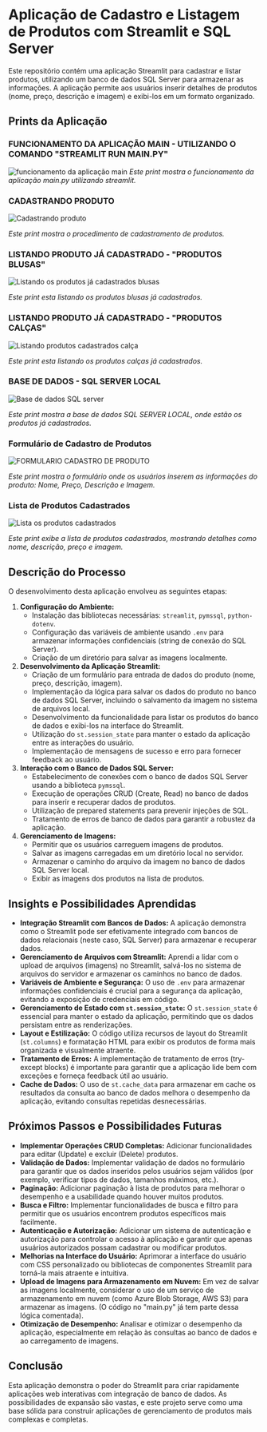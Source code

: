 # Aplicação de Cadastro e Listagem de Produtos com Streamlit e SQL Server

Este repositório contém uma aplicação Streamlit para cadastrar e listar produtos, utilizando um banco de dados SQL Server para armazenar as informações. A aplicação permite aos usuários inserir detalhes de produtos (nome, preço, descrição e imagem) e exibi-los em um formato organizado.

## Prints da Aplicação

### FUNCIONAMENTO DA APLICAÇÃO MAIN - UTILIZANDO O COMANDO "STREAMLIT RUN MAIN.PY"  ###

![funcionamento da aplicação main](https://github.com/user-attachments/assets/19020762-cf31-46ea-b237-2014d5536d05)
*Este print mostra o funcionamento da aplicação main.py utilizando streamlit.*

### CADASTRANDO PRODUTO ###

![Cadastrando produto](https://github.com/user-attachments/assets/dbd44f4c-2cd3-4a67-afc1-6df2a356e183)

*Este print mostra o procedimento de cadastramento de produtos.*

### LISTANDO PRODUTO JÁ CADASTRADO - "PRODUTOS BLUSAS" ###

![Listando os produtos já cadastrados blusas](https://github.com/user-attachments/assets/6d9a296b-be49-45f1-8605-a5b22187daef)

*Este print esta listando os produtos blusas já cadastrados.*

### LISTANDO PRODUTO JÁ CADASTRADO - "PRODUTOS CALÇAS" ###

![Listando produtos cadastrados calça](https://github.com/user-attachments/assets/315c8e0e-20f8-40a0-989b-fb1dd9d766ac)

*Este print esta listando os produtos calças já cadastrados.*

### BASE DE DADOS - SQL SERVER LOCAL ###

![Base de dados SQL server](https://github.com/user-attachments/assets/d61e7dfb-d7cf-4e5d-bf80-76b6174d9b97)

*Este print mostra a base de dados SQL SERVER LOCAL, onde estão os produtos já cadastrados.*

### Formulário de Cadastro de Produtos ###

![FORMULARIO CADASTRO DE PRODUTO](https://github.com/user-attachments/assets/69369384-c540-4134-b1dc-5aacdd2c39a8)

*Este print mostra o formulário onde os usuários inserem as informações do produto: Nome, Preço, Descrição e Imagem.*

### Lista de Produtos Cadastrados ###

![Lista os produtos cadastrados](https://github.com/user-attachments/assets/6e2a3cc2-7ef5-4465-92c3-539c7618f360)

*Este print exibe a lista de produtos cadastrados, mostrando detalhes como nome, descrição, preço e imagem.*

## Descrição do Processo

O desenvolvimento desta aplicação envolveu as seguintes etapas:

1.  **Configuração do Ambiente:**
    * Instalação das bibliotecas necessárias: `streamlit`, `pymssql`, `python-dotenv`.
    * Configuração das variáveis de ambiente usando `.env` para armazenar informações confidenciais (string de conexão do SQL Server).
    * Criação de um diretório para salvar as imagens localmente.
2.  **Desenvolvimento da Aplicação Streamlit:**
    * Criação de um formulário para entrada de dados do produto (nome, preço, descrição, imagem).
    * Implementação da lógica para salvar os dados do produto no banco de dados SQL Server, incluindo o salvamento da imagem no sistema de arquivos local.
    * Desenvolvimento da funcionalidade para listar os produtos do banco de dados e exibi-los na interface do Streamlit.
    * Utilização do `st.session_state` para manter o estado da aplicação entre as interações do usuário.
    * Implementação de mensagens de sucesso e erro para fornecer feedback ao usuário.
3.  **Interação com o Banco de Dados SQL Server:**
    * Estabelecimento de conexões com o banco de dados SQL Server usando a biblioteca `pymssql`.
    * Execução de operações CRUD (Create, Read) no banco de dados para inserir e recuperar dados de produtos.
    * Utilização de prepared statements para prevenir injeções de SQL.
    * Tratamento de erros de banco de dados para garantir a robustez da aplicação.
4.  **Gerenciamento de Imagens:**
    * Permitir que os usuários carreguem imagens de produtos.
    * Salvar as imagens carregadas em um diretório local no servidor.
    * Armazenar o caminho do arquivo da imagem no banco de dados SQL Server local.
    * Exibir as imagens dos produtos na lista de produtos.

## Insights e Possibilidades Aprendidas

* **Integração Streamlit com Bancos de Dados:** A aplicação demonstra como o Streamlit pode ser efetivamente integrado com bancos de dados relacionais (neste caso, SQL Server) para armazenar e recuperar dados.
* **Gerenciamento de Arquivos com Streamlit:** Aprendi a lidar com o upload de arquivos (imagens) no Streamlit, salvá-los no sistema de arquivos do servidor e armazenar os caminhos no banco de dados.
* **Variáveis de Ambiente e Segurança:** O uso de `.env` para armazenar informações confidenciais é crucial para a segurança da aplicação, evitando a exposição de credenciais em código.
* **Gerenciamento de Estado com `st.session_state`:** O `st.session_state` é essencial para manter o estado da aplicação, permitindo que os dados persistam entre as renderizações.
* **Layout e Estilização:** O código utiliza recursos de layout do Streamlit (`st.columns`) e formatação HTML para exibir os produtos de forma mais organizada e visualmente atraente.
* **Tratamento de Erros:** A implementação de tratamento de erros (try-except blocks) é importante para garantir que a aplicação lide bem com exceções e forneça feedback útil ao usuário.
* **Cache de Dados:** O uso de `st.cache_data` para armazenar em cache os resultados da consulta ao banco de dados melhora o desempenho da aplicação, evitando consultas repetidas desnecessárias.

## Próximos Passos e Possibilidades Futuras

* **Implementar Operações CRUD Completas:** Adicionar funcionalidades para editar (Update) e excluir (Delete) produtos.
* **Validação de Dados:** Implementar validação de dados no formulário para garantir que os dados inseridos pelos usuários sejam válidos (por exemplo, verificar tipos de dados, tamanhos máximos, etc.).
* **Paginação:** Adicionar paginação à lista de produtos para melhorar o desempenho e a usabilidade quando houver muitos produtos.
* **Busca e Filtro:** Implementar funcionalidades de busca e filtro para permitir que os usuários encontrem produtos específicos mais facilmente.
* **Autenticação e Autorização:** Adicionar um sistema de autenticação e autorização para controlar o acesso à aplicação e garantir que apenas usuários autorizados possam cadastrar ou modificar produtos.
* **Melhorias na Interface do Usuário:** Aprimorar a interface do usuário com CSS personalizado ou bibliotecas de componentes Streamlit para torná-la mais atraente e intuitiva.
* **Upload de Imagens para Armazenamento em Nuvem:** Em vez de salvar as imagens localmente, considerar o uso de um serviço de armazenamento em nuvem (como Azure Blob Storage, AWS S3) para armazenar as imagens. (O código no "main.py" já tem parte dessa lógica comentada).
* **Otimização de Desempenho:** Analisar e otimizar o desempenho da aplicação, especialmente em relação às consultas ao banco de dados e ao carregamento de imagens.

## Conclusão

Esta aplicação demonstra o poder do Streamlit para criar rapidamente aplicações web interativas com integração de banco de dados. As possibilidades de expansão são vastas, e este projeto serve como uma base sólida para construir aplicações de gerenciamento de produtos mais complexas e completas.
